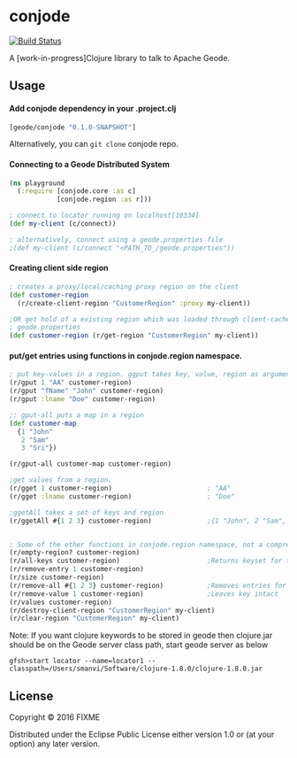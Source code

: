 # conjode

[![Build Status](https://travis-ci.org/srikanthmanvi/conjode.svg?branch=master)](https://travis-ci.org/srikanthmanvi/conjode)

A [work-in-progress]Clojure library to talk to Apache Geode.

## Usage

#### Add conjode dependency in your .project.clj

```clojure
[geode/conjode "0.1.0-SNAPSHOT"]
```
Alternatively, you can `git clone` conjode repo.

#### Connecting to a Geode Distributed System

```clojure
(ns playground
  (:require [conjode.core :as c]
            [conjode.region :as r]))

; connect to locator running on localhost[10334]
(def my-client (c/connect))

; alternatively, connect using a geode.properties file
;(def my-client (c/connect "<PATH_TO_/geode.properties"))

```

#### Creating client side region

```clojure
; creates a proxy/local/caching proxy region on the client
(def customer-region
  (r/create-client-region "CustomerRegion" :proxy my-client))

;OR get hold of a existing region which was loaded through client-cache.xml via
; geode.properties
(def customer-region (r/get-region "CustomerRegion" my-client))

```

#### put/get entries using functions in conjode.region namespace.

```clojure
; put key-values in a region. ggput takes key, value, region as arguments.
(r/gput 1 "AA" customer-region)
(r/gput "fName" "John" customer-region)
(r/gput :lname "Doe" customer-region)

;; gput-all puts a map in a region
(def customer-map
  {1 "John"
   2 "Sam"
   3 "Sri"})

(r/gput-all customer-map customer-region)

;get values from a region.
(r/gget 1 customer-region)                        ; "AA"
(r/gget :lname customer-region)                   ; "Doe"

;ggetAll takes a set of keys and region
(r/ggetAll #{1 2 3} customer-region)              ;{1 "John", 2 "Sam", 3 "Sri"}


; Some of the other functions in conjode.region namespace, not a comprehensive list
(r/empty-region? customer-region)
(r/all-keys customer-region)                      ;Returns keyset for the region
(r/remove-entry 1 customer-region)
(r/size customer-region)
(r/remove-all #{1 2 3} customer-region)           ;Removes entries for the keys
(r/remove-value 1 customer-region)                ;Leaves key intact
(r/values customer-region)
(r/destroy-client-region "CustomerRegion" my-client)
(r/clear-region "CustomerRegion" my-client)

```
Note: If you want clojure keywords to be stored in geode then clojure.jar should be on the Geode server class path, start geode server as below

```shell
gfsh>start locator --name=locator1 --classpath=/Users/smanvi/Software/clojure-1.8.0/clojure-1.8.0.jar
```


## License

Copyright © 2016 FIXME

Distributed under the Eclipse Public License either version 1.0 or (at
your option) any later version.
